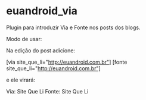 euandroid_via
=============

Plugin para introduzir Via e Fonte nos posts dos blogs.

Modo de usar:

Na edição do post adicione:

[via site_que_li="http://euandroid.com.br"]
[fonte site_que_li="http://euandroid.com.br"]

e ele virará:

Via: Site Que Li
Fonte: Site Que Li

